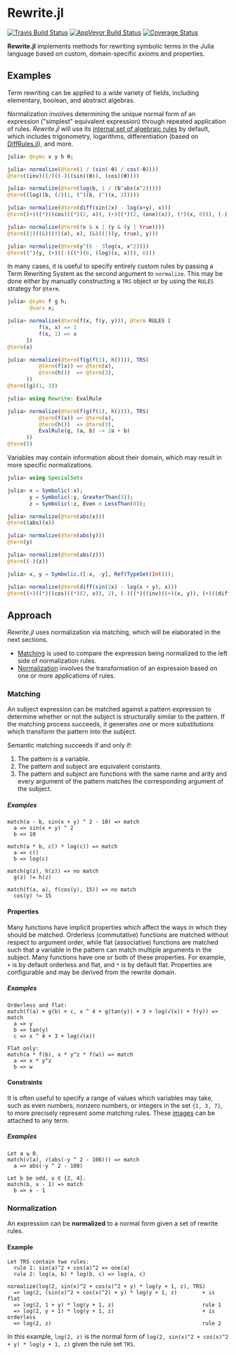 # Rewrite.jl

[![Travis Build Status](https://travis-ci.org/HarrisonGrodin/Rewrite.jl.svg?branch=master)](https://travis-ci.org/HarrisonGrodin/Rewrite.jl)
[![AppVeyor Build Status](https://ci.appveyor.com/api/projects/status/a59v394qf05c7uec/branch/master?svg=true)](https://ci.appveyor.com/project/HarrisonGrodin/rewrite-jl/branch/master)
[![Coverage Status](https://coveralls.io/repos/github/HarrisonGrodin/Rewrite.jl/badge.svg?branch=master)](https://coveralls.io/github/HarrisonGrodin/Rewrite.jl?branch=master)

**Rewrite.jl** implements methods for rewriting symbolic terms in the Julia language based on custom, domain-specific axioms and properties.

## Examples
Term rewriting can be applied to a wide variety of fields, including elementary, boolean, and abstract algebras.

Normalization involves determining the unique normal form of an expression ("simplest" equivalent expression) through repeated application of rules. *Rewrite.jl* will use its [internal set of algebraic rules](./src/rules.jl) by default, which includes trigonometry, logarithms, differentiation (based on [DiffRules.jl](https://github.com/JuliaDiff/DiffRules.jl)), and more.
```julia
julia> @syms x y b θ;

julia> normalize(@term(1 / (sin(-θ) / cos(-θ))))
@term((inv)((/)((-)((sin)(θ)), (cos)(θ))))

julia> normalize(@term(log(b, 1 / (b^abs(x^2)))))
@term((log)(b, (/)(1, (^)(b, (^)(x, 2)))))

julia> normalize(@term(diff(sin(2x) - log(x+y), x)))
@term((+)((*)((cos)((*)(2, x)), (+)((*)(2, (one)(x)), (*)(x, 0))), (-)((*)((inv)((+)(x, y)), (+)((diff)(y, x), (one)(x))))))

julia> normalize(@term(!x & x | (y & (y | true))))
@term((|)((&)((!)(x), x), (&)((|)(y, true), y)))

julia> normalize(@term(y^(6 - 3log(x, x^2))))
@term((^)(y, (+)((-)((*)(6, (log)(x, x))), 6)))
```

In many cases, it is useful to specify entirely custom rules by passing a Term Rewriting System as the second argument to `normalize`. This may be done either by manually constructing a `TRS` object or by using the `RULES` strategy for `@term`.
```julia
julia> @syms f g h;
       @vars x;

julia> normalize(@term(f(x, f(y, y))), @term RULES [
          f(x, x) => 1
          f(x, 1) => x
      ])
@term(x)

julia> normalize(@term(f(g(f(1), h()))), TRS(
          @term(f(x)) => @term(x),
          @term(h())  => @term(3),
      ))
@term((g)(1, 3))

julia> using Rewrite: EvalRule

julia> normalize(@term(f(g(f(1), h()))), TRS(
          @term(f(x)) => @term(x),
          @term(h())  => @term(3),
          EvalRule(g, (a, b) -> 2a + b)
      ))
@term(5)

```

Variables may contain information about their domain, which may result in more specific normalizations.
```julia
julia> using SpecialSets

julia> x = Symbolic(:x);
       y = Symbolic(:y, GreaterThan(3));
       z = Symbolic(:z, Even ∩ LessThan(0));

julia> normalize(@term(abs(x)))
@term((abs)(x))

julia> normalize(@term(abs(y)))
@term(y)

julia> normalize(@term(abs(z)))
@term((-)(z))
```

```julia
julia> x, y = Symbolic.([:x, :y], Ref(TypeSet(Int)));

julia> normalize(@term(diff(sin(2x) - log(x + y), x)))
@term((+)((*)((cos)((*)(2, x)), 2), (-)((*)((inv)((+)(x, y)), (+)((diff)(y, x), 1)))))
```


## Approach
*Rewrite.jl* uses normalization via matching, which will be elaborated in the next sections.

 - [Matching](#matching) is used to compare the expression being normalized to the left side of normalization rules.
 - [Normalization](#normalization) involves the transformation of an expression based on one or more applications of rules.

### Matching
An subject expression can be matched against a pattern expression to determine whether or not the subject is structurally similar to the pattern. If the matching process succeeds, it generates one or more substitutions which transform the pattern into the subject.

Semantic matching succeeds if and only if:
  1. The pattern is a variable.
  2. The pattern and subject are equivalent constants.
  3. The pattern and subject are functions with the same name and arity and every argument of the pattern matches the corresponding argument of the subject.

##### Examples
```
match(a - b, sin(x + y) ^ 2 - 10) => match
  a => sin(x + y) ^ 2
  b => 10
```
```
match(a * b, c() * log(c)) => match
  a => c()
  b => log(c)
```
```
match(g(z), h(z)) => no match
  g(z) != h(z)
```
```
match(f(a, a), f(cos(y), 15)) => no match
  cos(y) != 15
```

#### Properties
Many functions have implicit properties which affect the ways in which they should be matched. Orderless (commutative) functions are matched without respect to argument order, while flat (associative) functions are matched such that a variable in the pattern can match multiple arguments in the subject. Many functions have one or both of these properties. For example, `+` is by default orderless and flat, and `*` is by default flat. Properties are configurable and may be derived from the rewrite domain.

##### Examples
```
Orderless and flat:
match(f(a) + g(b) + c, x ^ 4 + g(tan(y)) + 3 + log(√(x)) + f(y)) => match
  a => y
  b => tan(y)
  c => x ^ 4 + 3 + log(√(x))
```
```
Flat only:
match(a * f(b), x * y^z * f(w)) => match
  a => x * y^z
  b => w
```

#### Constraints
It is often useful to specify a range of values which variables may take, such as even numbers, nonzero numbers, or integers in the set `{1, 3, 7}`, to more precisely represent some matching rules. These [images](https://en.wikipedia.org/wiki/Image_(mathematics)) can be attached to any term.

##### Examples
```
Let a ≥ 0.
match(√(a), √(abs(-y ^ 2 - 108))) => match
  a => abs(-y ^ 2 - 108)
```
```
Let b be odd, x ∈ {2, 4}.
match(b, x - 1) => match
  b => x - 1
```

### Normalization
An expression can be **normalized** to a normal form given a set of rewrite rules.

#### Example
```
Let TRS contain two rules:
  rule 1: sin(a)^2 + cos(a)^2 => one(a)
  rule 2: log(a, b) * log(b, c) => log(a, c)

normalize(log(2, sin(x)^2 + cos(x)^2 + y) * log(y + 1, z), TRS)
  => log(2, (sin(x)^2 + cos(x)^2) + y) * log(y + 1, z)        + is flat
  => log(2, 1 + y) * log(y + 1, z)                            rule 1
  => log(2, y + 1) * log(y + 1, z)                            + is orderless
  => log(2, z)                                                rule 2
```
In this example, `log(2, z)` is the normal form of `log(2, sin(x)^2 + cos(x)^2 + y) * log(y + 1, z)` given the rule set `TRS`.
